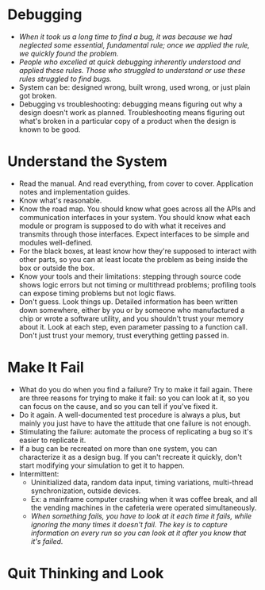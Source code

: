 # Debugging

- *When it took us a long time to find a bug, it was because we had neglected some essential, fundamental rule; once we applied the rule, we quickly found the problem.*
- *People who excelled at quick debugging inherently understood and applied these rules. Those who struggled to understand or use these rules struggled to find bugs.*
- System can be: designed wrong, built wrong, used wrong, or just plain got broken.
- Debugging vs troubleshooting: debugging means figuring out why a design doesn't work as planned. Troubleshooting means figuring out what's broken in a particular copy of a product when the design is known to be good.

# Understand the System

- Read the manual. And read everything, from cover to cover. Application notes and implementation guides.
- Know what's reasonable.
- Know the road map. You should know what goes across all the APIs and communication interfaces in your system. You should know what each module or program is supposed to do with what it receives and transmits through those interfaces. Expect interfaces to be simple and modules well-defined.
- For the black boxes, at least know how they're supposed to interact with other parts, so you can at least locate the problem as being inside the box or outside the box.
- Know your tools and their limitations: stepping through source code shows logic errors but not timing or multithread problems; profiling tools can expose timing problems but not logic flaws.
- Don't guess. Look things up. Detailed information has been written down somewhere, either by you or by someone who manufactured a chip or wrote a software utility, and you shouldn't trust your memory about it. Look at each step, even parameter passing to a function call. Don't just trust your memory, trust everything getting passed in.

# Make It Fail

- What do you do when you find a failure? Try to make it fail again. There are three reasons for trying to make it fail: so you can look at it, so you can focus on the cause, and so you can tell if you've fixed it.
- Do it again. A well-documented test procedure is always a plus, but mainly you just have to have the attitude that one failure is not enough.
- Stimulating the failure: automate the process of replicating a bug so it's easier to replicate it.
- If a bug can be recreated on more than one system, you can characterize it as a design bug. If you can't recreate it quickly, don't start modifying your simulation to get it to happen.
- Intermittent:
  - Uninitialized data, random data input, timing variations, multi-thread synchronization, outside devices.
  - Ex: a mainframe computer crashing when it was coffee break, and all the vending machines in the cafeteria were operated simultaneously.
  - *When something fails, you have to look at it each time it fails, while ignoring the many times it doesn't fail. The key is to capture information on every run so you can look at it after you know that it's failed.*

# Quit Thinking and Look
